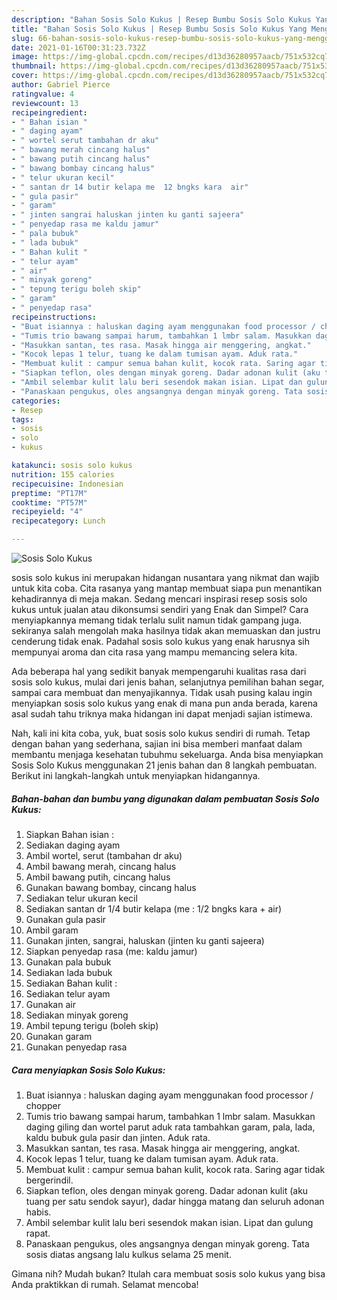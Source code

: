 ```yaml
---
description: "Bahan Sosis Solo Kukus | Resep Bumbu Sosis Solo Kukus Yang Menggugah Selera"
title: "Bahan Sosis Solo Kukus | Resep Bumbu Sosis Solo Kukus Yang Menggugah Selera"
slug: 66-bahan-sosis-solo-kukus-resep-bumbu-sosis-solo-kukus-yang-menggugah-selera
date: 2021-01-16T00:31:23.732Z
image: https://img-global.cpcdn.com/recipes/d13d36280957aacb/751x532cq70/sosis-solo-kukus-foto-resep-utama.jpg
thumbnail: https://img-global.cpcdn.com/recipes/d13d36280957aacb/751x532cq70/sosis-solo-kukus-foto-resep-utama.jpg
cover: https://img-global.cpcdn.com/recipes/d13d36280957aacb/751x532cq70/sosis-solo-kukus-foto-resep-utama.jpg
author: Gabriel Pierce
ratingvalue: 4
reviewcount: 13
recipeingredient:
- " Bahan isian "
- " daging ayam"
- " wortel serut tambahan dr aku"
- " bawang merah cincang halus"
- " bawang putih cincang halus"
- " bawang bombay cincang halus"
- " telur ukuran kecil"
- " santan dr 14 butir kelapa me  12 bngks kara  air"
- " gula pasir"
- " garam"
- " jinten sangrai haluskan jinten ku ganti sajeera"
- " penyedap rasa me kaldu jamur"
- " pala bubuk"
- " lada bubuk"
- " Bahan kulit "
- " telur ayam"
- " air"
- " minyak goreng"
- " tepung terigu boleh skip"
- " garam"
- " penyedap rasa"
recipeinstructions:
- "Buat isiannya : haluskan daging ayam menggunakan food processor / chopper"
- "Tumis trio bawang sampai harum, tambahkan 1 lmbr salam. Masukkan daging giling dan wortel parut aduk rata tambahkan garam, pala, lada, kaldu bubuk gula pasir dan jinten. Aduk rata."
- "Masukkan santan, tes rasa. Masak hingga air menggering, angkat."
- "Kocok lepas 1 telur, tuang ke dalam tumisan ayam. Aduk rata."
- "Membuat kulit : campur semua bahan kulit, kocok rata. Saring agar tidak bergerindil."
- "Siapkan teflon, oles dengan minyak goreng. Dadar adonan kulit (aku tuang per satu sendok sayur), dadar hingga matang dan seluruh adonan habis."
- "Ambil selembar kulit lalu beri sesendok makan isian. Lipat dan gulung rapat."
- "Panaskaan pengukus, oles angsangnya dengan minyak goreng. Tata sosis diatas angsang lalu kulkus selama 25 menit."
categories:
- Resep
tags:
- sosis
- solo
- kukus

katakunci: sosis solo kukus 
nutrition: 155 calories
recipecuisine: Indonesian
preptime: "PT17M"
cooktime: "PT57M"
recipeyield: "4"
recipecategory: Lunch

---
```



![Sosis Solo Kukus](https://img-global.cpcdn.com/recipes/d13d36280957aacb/751x532cq70/sosis-solo-kukus-foto-resep-utama.jpg)


sosis solo kukus ini merupakan hidangan nusantara yang nikmat dan wajib untuk kita coba. Cita rasanya yang mantap membuat siapa pun menantikan kehadirannya di meja makan.
Sedang mencari inspirasi resep sosis solo kukus untuk jualan atau dikonsumsi sendiri yang Enak dan Simpel? Cara menyiapkannya memang tidak terlalu sulit namun tidak gampang juga. sekiranya salah mengolah maka hasilnya tidak akan memuaskan dan justru cenderung tidak enak. Padahal sosis solo kukus yang enak harusnya sih mempunyai aroma dan cita rasa yang mampu memancing selera kita.

Ada beberapa hal yang sedikit banyak mempengaruhi kualitas rasa dari sosis solo kukus, mulai dari jenis bahan, selanjutnya pemilihan bahan segar, sampai cara membuat dan menyajikannya. Tidak usah pusing kalau ingin menyiapkan sosis solo kukus yang enak di mana pun anda berada, karena asal sudah tahu triknya maka hidangan ini dapat menjadi sajian istimewa.




Nah, kali ini kita coba, yuk, buat sosis solo kukus sendiri di rumah. Tetap dengan bahan yang sederhana, sajian ini bisa memberi manfaat dalam membantu menjaga kesehatan tubuhmu sekeluarga. Anda bisa menyiapkan Sosis Solo Kukus menggunakan 21 jenis bahan dan 8 langkah pembuatan. Berikut ini langkah-langkah untuk menyiapkan hidangannya.

<!--inarticleads1-->

##### Bahan-bahan dan bumbu yang digunakan dalam pembuatan Sosis Solo Kukus:

1. Siapkan  Bahan isian :
1. Sediakan  daging ayam
1. Ambil  wortel, serut (tambahan dr aku)
1. Ambil  bawang merah, cincang halus
1. Ambil  bawang putih, cincang halus
1. Gunakan  bawang bombay, cincang halus
1. Sediakan  telur ukuran kecil
1. Sediakan  santan dr 1/4 butir kelapa (me : 1/2 bngks kara + air)
1. Gunakan  gula pasir
1. Ambil  garam
1. Gunakan  jinten, sangrai, haluskan (jinten ku ganti sajeera)
1. Siapkan  penyedap rasa (me: kaldu jamur)
1. Gunakan  pala bubuk
1. Sediakan  lada bubuk
1. Sediakan  Bahan kulit :
1. Sediakan  telur ayam
1. Gunakan  air
1. Sediakan  minyak goreng
1. Ambil  tepung terigu (boleh skip)
1. Gunakan  garam
1. Gunakan  penyedap rasa




<!--inarticleads2-->

##### Cara menyiapkan Sosis Solo Kukus:

1. Buat isiannya : haluskan daging ayam menggunakan food processor / chopper
1. Tumis trio bawang sampai harum, tambahkan 1 lmbr salam. Masukkan daging giling dan wortel parut aduk rata tambahkan garam, pala, lada, kaldu bubuk gula pasir dan jinten. Aduk rata.
1. Masukkan santan, tes rasa. Masak hingga air menggering, angkat.
1. Kocok lepas 1 telur, tuang ke dalam tumisan ayam. Aduk rata.
1. Membuat kulit : campur semua bahan kulit, kocok rata. Saring agar tidak bergerindil.
1. Siapkan teflon, oles dengan minyak goreng. Dadar adonan kulit (aku tuang per satu sendok sayur), dadar hingga matang dan seluruh adonan habis.
1. Ambil selembar kulit lalu beri sesendok makan isian. Lipat dan gulung rapat.
1. Panaskaan pengukus, oles angsangnya dengan minyak goreng. Tata sosis diatas angsang lalu kulkus selama 25 menit.




Gimana nih? Mudah bukan? Itulah cara membuat sosis solo kukus yang bisa Anda praktikkan di rumah. Selamat mencoba!
